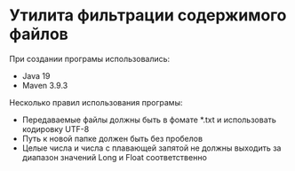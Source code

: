 # Утилита фильтрации содержимого файлов

При создании програмы использовались:
- Java 19
- Maven 3.9.3

Несколько правил использования програмы:
- Передаваемые файлы должны быть в фомате *.txt и использовать кодировку UTF-8
- Путь к новой папке должен быть без пробелов
- Целые числа и числа с плавающей запятой не должны выходить за диапазон значений Long и Float соответственно
